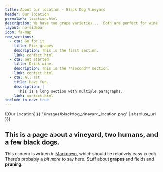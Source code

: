 ```yaml
---
title: About our location - Black Dog Vineyard
header: Our location
permalink: location.html
description: We have two grape varieties...  Both are perfect for wine.
layout: no-sidebar
icon: fa-map
row_sections:
  - cta: Go for it
    title: Pick grapes.
    description: This is the first section.
    link: contact.html
  - cta: Get started
    title: Drink wine.
    description: This is the **second** section.
    link: contact.html
  - cta: All set
    title: Have fun.
    description: |
      This is a long section with multiple paragraphs.
    link: contact.html
include_in_nav: true
---
```

![Our Location]({{ "/images/blackdog_vineyard_location.png" | absolute_url }})

## This is a page about a vineyard, **two humans**, and a few **black dogs**.

This content is written in [Markdown](https://learnxinyminutes.com/docs/markdown/), which should be relatively easy to edit.
There's probably a _bit more_ to say here.  Stuff about **grapes** and fields and **pruning**.
